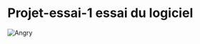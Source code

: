 # Projet-essai-1 essai du logiciel 
<picture>
 <source media=https://www.bing.com/images/search?view=detailV2&ccid=wBuW23gb&id=10FC1699E172B472D9D385A839D436D16D31BC97&thid=OIP.wBuW23gbDvhhxcUFJuT2BAHaFv&mediaurl=https%3a%2f%2fth.bing.com%2fth%2fid%2fR.c01b96db781b0ef861c5c50526e4f604%3frik%3dl7wxbdE21DmohQ%26riu%3dhttp%253a%252f%252fanimalaxy.fr%252fwp-content%252fuploads%252f2017%252f10%252fCapture-d%25e2%2580%2599%25c3%25a9cran-2017-10-23-%25c3%25a0-13.07.20.png%26ehk%3dYiLGePu0Se8T3g6CyGOZjagGUYkcrhJkS0D6N2hDM28%253d%26risl%3d%26pid%3dImgRaw%26r%3d0&exph=836&expw=1078&q=chat&simid=608046960258138489&FORM=IRPRST&ck=D677F3B0E0F5B0548235CB823CD5D0D6&selectedIndex=1 srcset="YOUR-DARKMODE-IMAGE">
 <source media=https://www.bing.com/images/search?view=detailV2&ccid=wBuW23gb&id=10FC1699E172B472D9D385A839D436D16D31BC97&thid=OIP.wBuW23gbDvhhxcUFJuT2BAHaFv&mediaurl=https%3a%2f%2fth.bing.com%2fth%2fid%2fR.c01b96db781b0ef861c5c50526e4f604%3frik%3dl7wxbdE21DmohQ%26riu%3dhttp%253a%252f%252fanimalaxy.fr%252fwp-content%252fuploads%252f2017%252f10%252fCapture-d%25e2%2580%2599%25c3%25a9cran-2017-10-23-%25c3%25a0-13.07.20.png%26ehk%3dYiLGePu0Se8T3g6CyGOZjagGUYkcrhJkS0D6N2hDM28%253d%26risl%3d%26pid%3dImgRaw%26r%3d0&exph=836&expw=1078&q=chat&simid=608046960258138489&FORM=IRPRST&ck=D677F3B0E0F5B0548235CB823CD5D0D6&selectedIndex=1 srcset="YOUR-LIGHTMODE-IMAGE">
 <img alt= Angry Cat src=https://www.bing.com/images/search?view=detailV2&ccid=wBuW23gb&id=10FC1699E172B472D9D385A839D436D16D31BC97&thid=OIP.wBuW23gbDvhhxcUFJuT2BAHaFv&mediaurl=https%3a%2f%2fth.bing.com%2fth%2fid%2fR.c01b96db781b0ef861c5c50526e4f604%3frik%3dl7wxbdE21DmohQ%26riu%3dhttp%253a%252f%252fanimalaxy.fr%252fwp-content%252fuploads%252f2017%252f10%252fCapture-d%25e2%2580%2599%25c3%25a9cran-2017-10-23-%25c3%25a0-13.07.20.png%26ehk%3dYiLGePu0Se8T3g6CyGOZjagGUYkcrhJkS0D6N2hDM28%253d%26risl%3d%26pid%3dImgRaw%26r%3d0&exph=836&expw=1078&q=chat&simid=608046960258138489&FORM=IRPRST&ck=D677F3B0E0F5B0548235CB823CD5D0D6&selectedIndex=1
</picture>
